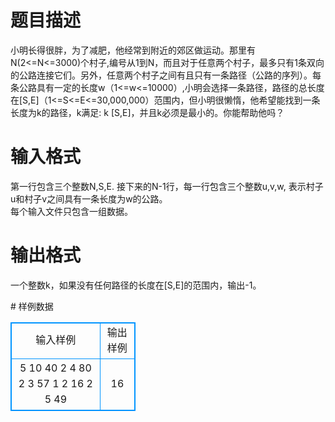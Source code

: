 # 

 
 # 题目描述 
<p>
小明长得很胖，为了减肥，他经常到附近的郊区做运动。那里有N(2<=N<=3000)个村子,编号从1到N，而且对于任意两个村子，最多只有1条双向的公路连接它们。另外，任意两个村子之间有且只有一条路径（公路的序列）。每条公路具有一定的长度w（1<=w<=10000）,小明会选择一条路径，路径的总长度在[S,E]（1<=S<=E<=30,000,000）范围内，但小明很懒惰，他希望能找到一条长度为k的路径，k满足: k [S,E]，并且k必须是最小的。你能帮助他吗？</p> 

 
 # 输入格式 
<p>
第一行包含三个整数N,S,E. 接下来的N-1行，每一行包含三个整数u,v,w, 表示村子u和村子v之间具有一条长度为w的公路。<br>每个输入文件只包含一组数据。                 <br></p> 

 
 # 输出格式 
<p>
一个整数k，如果没有任何路径的长度在[S,E]的范围内，输出-1。</p> 
# 样例数据
<style>
        table,table tr th, table tr td { border:1px solid #0094ff; }
        table { width: 200px; min-height: 25px; line-height: 25px; text-align: center; border-collapse: collapse;}   
    </style>
<table>
	<tr>
		<td>输入样例</td>
		<td>输出样例</td>
	</tr>
<tr><td>5 10 40
2 4 80
2 3 57
1 2 16
2 5 49
</td><td>16</td></tr></table>
